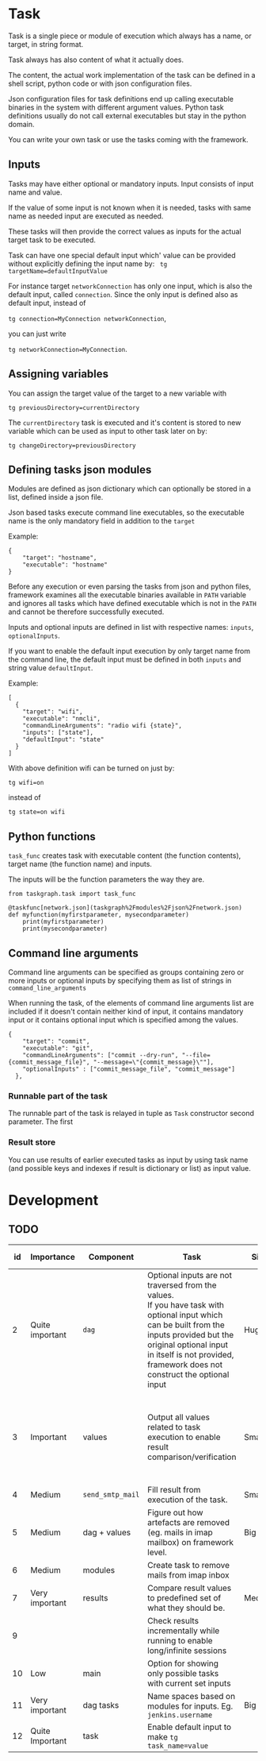 # Task
Task is a single piece or module of execution which always has a name, or
target, in string format.

Task always has also content of what it actually does.

The content, the actual work implementation of the task can be defined in a shell script, python 
code or with json configuration files.

Json configuration files for task definitions end up calling executable binaries in the system with different argument values.
Python task definitions usually do not call external executables but stay in the python domain.

You can write your own task or use the tasks coming with the framework.

## Inputs
Tasks may have either optional or mandatory inputs. 
Input consists of input name and value.

If the value of some input is not known when it is needed, tasks with same name as 
needed input are executed as needed. 

These tasks will then provide the correct values as inputs for the actual target task 
to be executed.

Task can have one special default input which' value can be provided without explicitly 
defining the input name by:
``` tg targetName=defaultInputValue```

For instance target `networkConnection` has only one input, which is also the default input, 
called `connection`. Since the only input is defined also as default input, instead of 

`tg connection=MyConnection networkConnection`,

 you can just write 
 
`tg networkConnection=MyConnection`. 


## Assigning variables
You can assign the target value of the target to a new variable with
```
tg previousDirectory=currentDirectory
```
The `currentDirectory` task is executed and it's content is stored to new variable 
which can be used as input to other task later on by:

```
tg changeDirectory=previousDirectory
```

## Defining tasks json modules

Modules are defined as json dictionary which can optionally be stored in a list, 
defined inside a json file.

Json based tasks execute command line executables, so the executable name is the
only mandatory field in addition to the `target`

Example:
```
{
    "target": "hostname",
    "executable": "hostname"
}
```

Before any execution or even parsing the tasks from json and python files,
framework examines all the executable binaries available in `PATH` variable 
and ignores all tasks which have defined executable which is not in the `PATH`
and cannot be therefore successfully executed.

Inputs and optional inputs are defined in list with respective names: `inputs`, `optionalInputs`.

If you want to enable the default input execution by only target name from the
command line, the default input must be defined in both `inputs` and 
string value `defaultInput`.

Example:
```
[
  {
    "target": "wifi",
    "executable": "nmcli",
    "commandLineArguments": "radio wifi {state}",
    "inputs": ["state"],
    "defaultInput": "state"
  }
]
```
With above definition wifi can be turned on just by:
```
tg wifi=on
```
instead of 
```
tg state=on wifi
```

## Python functions

`task_func` creates task with executable content (the function contents),
target name (the function name) and inputs.

The inputs will be the function parameters the way they are.

```
from taskgraph.task import task_func

@taskfunc[network.json](taskgraph%2Fmodules%2Fjson%2Fnetwork.json)
def myfunction(myfirstparameter, mysecondparameter)
    print(myfirstparameter)
    print(mysecondparameter)

```

## Command line arguments
Command line arguments can be specified as groups containing zero or more inputs
or optional inputs by specifying them as list of strings in `command_line_arguments`

When running the task, of the elements of command line arguments list are included
if it doesn't contain neither kind of input, it contains mandatory input or it contains
optional input which is specified among the values.
```
{
    "target": "commit",
    "executable": "git",
    "commandLineArguments": ["commit --dry-run", "--file={commit_message_file}", "--message=\"{commit_message}\""],
    "optionalInputs" : ["commit_message_file", "commit_message"]
  },
```


### Runnable part of the task
The runnable part of the task is relayed in tuple as `Task` constructor second parameter.
The first 



### Result store
You can use results of earlier executed tasks as input by using task name
(and possible keys and indexes if result is dictionary or list) as input value.




# Development

## TODO
| id  | Importance      | Component        | Task                                                                                                                                                                                                                                                   | Size     | Difficulty     | Current Status
|-----|-----------------|------------------|--------------------------------------------------------------------------------------------------------------------------------------------------------------------------------------------------------------------------------------------------------|----------|----------------|---
| 2   | Quite important | `dag`            | Optional inputs are not traversed from the values.<br/>If you have task with optional input which can be built from the inputs provided but the original optional input in itself is not provided,<br/>framework does not construct the optional input | Huge     | Very difficult | Status unknown.<br/>Create unittest.
| 3   | Important       | values           | Output all values related to task execution to enable result comparison/verification                                                                                                                                                                   | Smallish | Easy           | Under the hood functions exist and information available.<br/>Design elegant usage 
| 4   | Medium          | `send_smtp_mail` | Fill result from execution of the task.                                                                                                                                                                                                                | Small    | Easy           
| 5   | Medium          | dag + values     | Figure out how artefacts are removed (eg. mails in imap mailbox) on framework level.                                                                                                                                                                   | Big      | Hard
| 6   | Medium          | modules          | Create task to remove mails from imap inbox                                                                                                                                                                                                            |          |                | Depends on #5
| 7   | Very important  | results          | Compare result values to predefined set of what they should be.                                                                                                                                                                                        | Medium   | Medium
| 9   |                 |                  | Check results incrementally while running to enable long/infinite sessions                                                                                                                                                                             
| 10  | Low             | main             | Option for showing only possible tasks with current set inputs                                                                                                                                                                                       
| 11  | Very important  | dag tasks        | Name spaces based on modules for inputs. Eg. `jenkins.username`                                                                                                                                                                                        | Big      | Hard
| 12  | Quite Important | task             | Enable default input to make `tg task_name=value`

